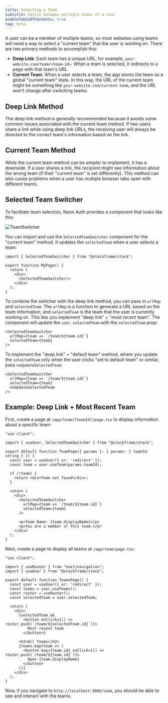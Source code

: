 ```yaml
---
title: Selecting a Team
subtitle: Switch between multiple teams of a user
enableTableOfContents: true
tag: beta
---
```


A user can be a member of multiple teams, so most websites using teams will need a way to select a "current team" that the user is working on. There are two primary methods to accomplish this:

* **Deep Link**: Each team has a unique URL, for example, `your-website.com/team/<team-id>`. When a team is selected, it redirects to a page with that team's URL.
* **Current Team**: When a user selects a team, the app stores the team as a global "current team" state. In this way, the URL of the current team might be something like `your-website.com/current-team`, and the URL won't change after switching teams.

## Deep Link Method

The deep link method is generally recommended because it avoids some common issues associated with the current team method. If two users share a link while using deep link URLs, the receiving user will always be directed to the correct team's information based on the link.

## Current Team Method

While the current team method can be simpler to implement, it has a downside. If a user shares a link, the recipient might see information about the wrong team (if their "current team" is set differently). This method can also cause problems when a user has multiple browser tabs open with different teams.

## Selected Team Switcher

To facilitate team selection, Neon Auth provides a component that looks like this:

![TeamSwitcher](/docs/neon-auth/concepts/team-switcher.png)

You can import and use the `SelectedTeamSwitcher` component for the "current team" method. It updates the `selectedTeam` when a user selects a team:

```tsx shouldWrap
import { SelectedTeamSwitcher } from "@stackframe/stack";

export function MyPage() {
  return (
    <div>
      <SelectedTeamSwitcher/>
    </div>
  );
}
```

To combine the switcher with the deep link method, you can pass in `urlMap` and `selectedTeam`. The `urlMap` is a function to generate a URL based on the team information, and `selectedTeam` is the team that the user is currently working on. This lets you implement "deep link" + "most recent team". The component will update the `user.selectedTeam` with the `selectedTeam` prop:

```tsx shouldWrap
<SelectedTeamSwitcher 
  urlMap={team => `/team/${team.id}`} 
  selectedTeam={team}
/>
```

To implement the "deep link" + "default team" method, where you update the `selectedTeam` only when the user clicks "set to default team" or similar, pass `noUpdateSelectedTeam`:

```tsx shouldWrap
<SelectedTeamSwitcher 
  urlMap={team => `/team/${team.id}`} 
  selectedTeam={team} 
  noUpdateSelectedTeam
/>
```

## Example: Deep Link + Most Recent Team

First, create a page at `/app/team/[teamId]/page.tsx` to display information about a specific team:

```tsx shouldWrap title="/app/team/[teamId]/page.tsx" 
"use client";

import { useUser, SelectedTeamSwitcher } from "@stackframe/stack";

export default function TeamPage({ params }: { params: { teamId: string } }) {
  const user = useUser({ or: 'redirect' });
  const team = user.useTeam(params.teamId);

  if (!team) {
    return <div>Team not found</div>;
  }

  return (
    <div>
      <SelectedTeamSwitcher 
        urlMap={team => `/team/${team.id}`} 
        selectedTeam={team}
      />
      
      <p>Team Name: {team.displayName}</p>
      <p>You are a member of this team.</p>
    </div>
  );
}
```

Next, create a page to display all teams at `/app/team/page.tsx`:

```tsx shouldWrap title="/app/team/page.tsx"
"use client";

import { useRouter } from "next/navigation";
import { useUser } from "@stackframe/stack";

export default function TeamsPage() {
  const user = useUser({ or: 'redirect' });
  const teams = user.useTeams();
  const router = useRouter();
  const selectedTeam = user.selectedTeam;

  return (
    <div>
      {selectedTeam && 
        <button onClick={() => router.push(`/team/${selectedTeam.id}`)}>
          Most recent team
        </button>}

      <h2>All Teams</h2>
      {teams.map(team => (
        <button key={team.id} onClick={() => router.push(`/team/${team.id}`)}>
          Open {team.displayName}
        </button>
      ))}
    </div>
  );
}
```

Now, if you navigate to `http://localhost:3000/team`, you should be able to see and interact with the teams. 
